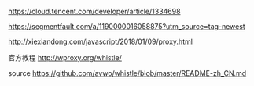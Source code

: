 https://cloud.tencent.com/developer/article/1334698

https://segmentfault.com/a/1190000016058875?utm_source=tag-newest

http://xiexiandong.com/javascript/2018/01/09/proxy.html

官方教程
http://wproxy.org/whistle/

source
https://github.com/avwo/whistle/blob/master/README-zh_CN.md